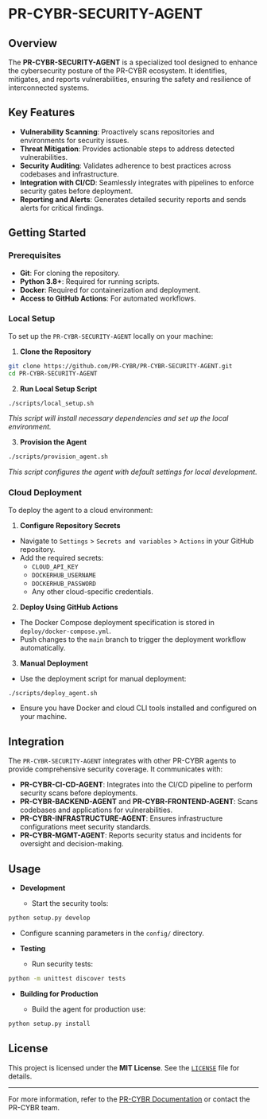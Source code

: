 <!--
Updates that need to be made:
1. 
-->

# PR-CYBR-SECURITY-AGENT

## Overview

The **PR-CYBR-SECURITY-AGENT** is a specialized tool designed to enhance the cybersecurity posture of the PR-CYBR ecosystem. It identifies, mitigates, and reports vulnerabilities, ensuring the safety and resilience of interconnected systems.

## Key Features

- **Vulnerability Scanning**: Proactively scans repositories and environments for security issues.
- **Threat Mitigation**: Provides actionable steps to address detected vulnerabilities.
- **Security Auditing**: Validates adherence to best practices across codebases and infrastructure.
- **Integration with CI/CD**: Seamlessly integrates with pipelines to enforce security gates before deployment.
- **Reporting and Alerts**: Generates detailed security reports and sends alerts for critical findings.

## Getting Started

### Prerequisites

- **Git**: For cloning the repository.
- **Python 3.8+**: Required for running scripts.
- **Docker**: Required for containerization and deployment.
- **Access to GitHub Actions**: For automated workflows.

### Local Setup

To set up the `PR-CYBR-SECURITY-AGENT` locally on your machine:

1. **Clone the Repository**

```bash
git clone https://github.com/PR-CYBR/PR-CYBR-SECURITY-AGENT.git
cd PR-CYBR-SECURITY-AGENT
```

2. **Run Local Setup Script**

```bash
./scripts/local_setup.sh
```
_This script will install necessary dependencies and set up the local environment._

3. **Provision the Agent**

```bash
./scripts/provision_agent.sh
```
_This script configures the agent with default settings for local development._

### Cloud Deployment

To deploy the agent to a cloud environment:

1. **Configure Repository Secrets**

- Navigate to `Settings` > `Secrets and variables` > `Actions` in your GitHub repository.
- Add the required secrets:
   - `CLOUD_API_KEY`
   - `DOCKERHUB_USERNAME`
   - `DOCKERHUB_PASSWORD`
   - Any other cloud-specific credentials.

2. **Deploy Using GitHub Actions**

- The Docker Compose deployment specification is stored in `deploy/docker-compose.yml`.
- Push changes to the `main` branch to trigger the deployment workflow automatically.

3. **Manual Deployment**

- Use the deployment script for manual deployment:

```bash
./scripts/deploy_agent.sh
```

- Ensure you have Docker and cloud CLI tools installed and configured on your machine.

## Integration

The `PR-CYBR-SECURITY-AGENT` integrates with other PR-CYBR agents to provide comprehensive security coverage. It communicates with:

- **PR-CYBR-CI-CD-AGENT**: Integrates into the CI/CD pipeline to perform security scans before deployments.
- **PR-CYBR-BACKEND-AGENT** and **PR-CYBR-FRONTEND-AGENT**: Scans codebases and applications for vulnerabilities.
- **PR-CYBR-INFRASTRUCTURE-AGENT**: Ensures infrastructure configurations meet security standards.
- **PR-CYBR-MGMT-AGENT**: Reports security status and incidents for oversight and decision-making.

## Usage

- **Development**

  - Start the security tools:

```bash
python setup.py develop
```

  - Configure scanning parameters in the `config/` directory.

- **Testing**

  - Run security tests:

```bash
python -m unittest discover tests
```

- **Building for Production**

  - Build the agent for production use:

```bash
python setup.py install
```

## License

This project is licensed under the **MIT License**. See the [`LICENSE`](LICENSE) file for details.

---

For more information, refer to the [PR-CYBR Documentation](https://github.com/PR-CYBR/PR-CYBR-SECURITY-AGENT/Wiki) or contact the PR-CYBR team.

